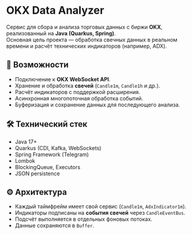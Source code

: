 # OKX Data Analyzer

Сервис для сбора и анализа торговых данных с биржи **OKX**, реализованный на **Java (Quarkus, Spring)**.  
Основная цель проекта — обработка свечных данных в реальном времени и расчёт технических индикаторов (например, ADX).

## 🚀 Возможности
- Подключение к **OKX WebSocket API**.
- Хранение и обработка **свечей** (`Candle1m`, `Candle1h` и др.).
- Расчёт индикаторов с поддержкой расширения.
- Асинхронная многопоточная обработка событий.
- Буферизация и сохранение данных для последующего анализа.

## 🛠️ Технический стек
- Java 17+
- Quarkus (CDI, Kafka, WebSockets)
- Spring Framework (Telegram)
- Lombok
- BlockingQueue, Executors
- JSON persistence

## ⚙️ Архитектура
- Каждый таймфрейм имеет свой сервис (`Candle1m`, `AdxIndicator1m`).
- Индикаторы подписаны на **события свечей** через `CandleEventBus`.
- Подсчёт выполняется в отдельных фоновых потоках.
- Данные сохраняются в `Buffer`.